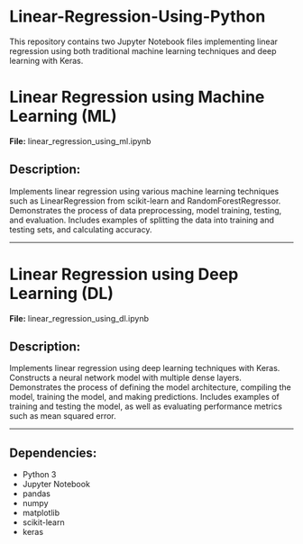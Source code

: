 # Linear-Regression-Using-Python

This repository contains two Jupyter Notebook files implementing linear regression using both traditional machine learning techniques and deep learning with Keras.

# Linear Regression using Machine Learning (ML)

**File:** linear_regression_using_ml.ipynb

## Description:

Implements linear regression using various machine learning techniques such as LinearRegression from scikit-learn and RandomForestRegressor. Demonstrates the process of data preprocessing, model training, testing, and evaluation. Includes examples of splitting the data into training and testing sets, and calculating accuracy.

---

# Linear Regression using Deep Learning (DL)

**File:** linear_regression_using_dl.ipynb

## Description:

Implements linear regression using deep learning techniques with Keras. Constructs a neural network model with multiple dense layers. Demonstrates the process of defining the model architecture, compiling the model, training the model, and making predictions. Includes examples of training and testing the model, as well as evaluating performance metrics such as mean squared error.

---

## Dependencies:

- Python 3
- Jupyter Notebook
- pandas
- numpy
- matplotlib
- scikit-learn
- keras
